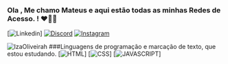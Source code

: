 ### Ola , Me chamo Mateus e aqui estão todas as minhas Redes de Acesso. ! ❤👋🏽



[![Linkedin](https://img.shields.io/badge/LinkedIn-0077B5?style=for-the-badge&logo=linkedin&logoColor=white)]
[![Discord](https://img.shields.io/badge/Discord-7289DA?style=for-the-badge&logo=discord&logoColor=white)]()
[![Instagram](https://img.shields.io/badge/Instagram-E4405F?style=for-the-badge&logo=instagram&logoColor=white)]()

![IzaOliveirah](https://github-readme-stats.vercel.app/api?username=IzaOliveirah&show_icons=true&theme=radical)
###Linguagens de programação e marcação de texto, que estou estudando.
[![HTML](https://img.shields.io/badge/HTML5-E34F26?style=for-the-badge&logo=html5&logoColor=white)]
[![CSS](https://img.shields.io/badge/CSS3-1572B6?style=for-the-badge&logo=css3&logoColor=white)]
[![JAVASCRIPT](https://img.shields.io/badge/JavaScript-F7DF1E?style=for-the-badge&logo=javascript&logoColor=black)]
